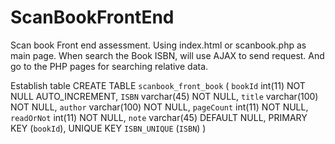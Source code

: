 # ScanBookFrontEnd
Scan book Front end assessment.
Using index.html or scanbook.php as main page.
When search the Book ISBN, will use AJAX to send request. And go to the PHP pages for searching relative data. 

Establish table 
CREATE TABLE `scanbook_front_book` (
  `bookId` int(11) NOT NULL AUTO_INCREMENT,
  `ISBN` varchar(45) NOT NULL,
  `title` varchar(100) NOT NULL,
  `author` varchar(100) NOT NULL,
  `pageCount` int(11) NOT NULL,
  `readOrNot` int(11) NOT NULL,
  `note` varchar(45) DEFAULT NULL,
  PRIMARY KEY (`bookId`),
  UNIQUE KEY `ISBN_UNIQUE` (`ISBN`)
)
